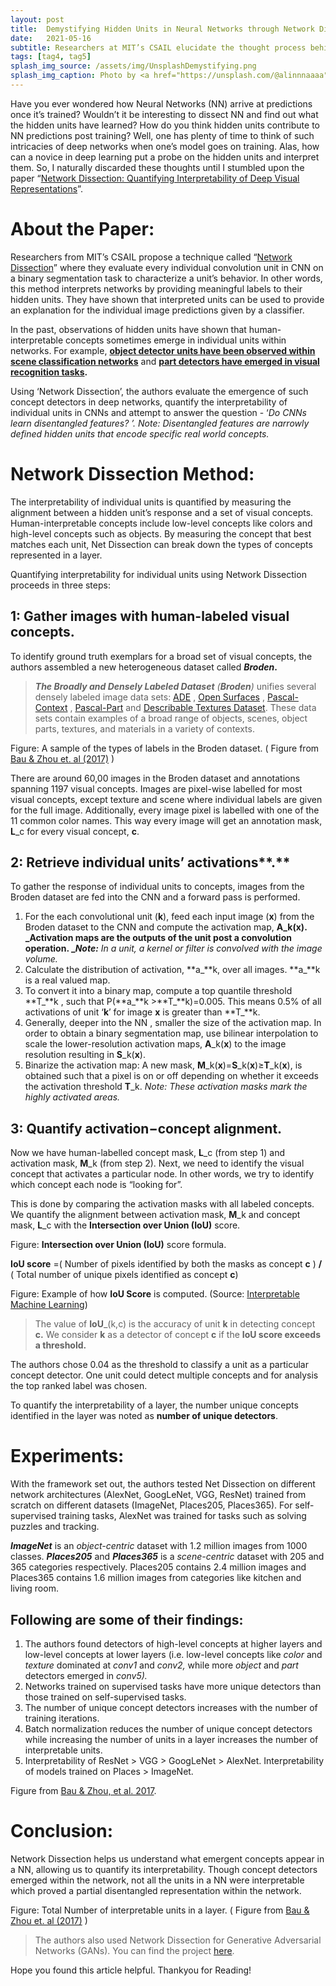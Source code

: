 ```yaml
---
layout: post
title:  Demystifying Hidden Units in Neural Networks through Network Dissection
date:   2021-05-16
subtitle: Researchers at MIT’s CSAIL elucidate the thought process behind neural network predictions through their fascinating paper <a href=“http://netdissect.csail.mit.edu/”>Network Dissection- Quantifying Interpretability of Deep Visual Representations</a>.
tags: [tag4, tag5]
splash_img_source: /assets/img/UnsplashDemystifying.png
splash_img_caption: Photo by <a href="https://unsplash.com/@alinnnaaaa" width="70%">Alina Grubnyak</a> on Unsplash.
---
```

Have you ever wondered how Neural Networks (NN) arrive at predictions once it’s trained? Wouldn’t it be interesting to dissect NN and find out what the hidden units have learned? How do you think hidden units contribute to NN predictions post training? Well, one has plenty of time to think of such intricacies of deep networks when one’s model goes on training. Alas, how can a novice in deep learning put a probe on the hidden units and interpret them. So, I naturally discarded these thoughts until I stumbled upon the paper “[Network Dissection: Quantifying Interpretability of Deep Visual Representations](http://netdissect.csail.mit.edu/final-network-dissection.pdf)”.

About the Paper:
================

Researchers from MIT’s CSAIL propose a technique called “[Network Dissection](http://netdissect.csail.mit.edu/)” where they evaluate every individual convolution unit in CNN on a binary segmentation task to characterize a unit’s behavior. In other words, this method interprets networks by providing meaningful labels to their hidden units. They have shown that interpreted units can be used to provide an explanation for the individual image predictions given by a classifier.

In the past, observations of hidden units have shown that human-interpretable concepts sometimes emerge in individual units within networks. For example, [**object detector units have been observed within scene classification networks**](https://arxiv.org/pdf/1412.6856.pdf) and [**part detectors have emerged in visual recognition tasks**](https://arxiv.org/pdf/1607.03738.pdf)**.**

Using  ‘Network Dissection’, the authors evaluate the emergence of such concept detectors in deep networks, quantify the interpretability of individual units in CNNs and attempt to answer the question - ‘_Do CNNs learn disentangled features? ’.
Note: Disentangled features are narrowly defined hidden units that encode specific real world concepts._

Network Dissection Method:
==========================

The interpretability of individual units is quantified by measuring the alignment between a hidden unit’s response and a set of visual concepts. Human-interpretable concepts include low-level concepts like colors and high-level concepts such as objects. By measuring the concept that best matches each unit, Net Dissection can break down the types of concepts represented in a layer.

Quantifying interpretability for individual units using Network Dissection proceeds in three steps:

**1: Gather images with human-labeled visual concepts.**
--------------------------------------------------------

To identify ground truth exemplars for a broad set of visual concepts, the authors assembled a new heterogeneous dataset called **_Broden_.**

> **_The Broadly and Densely Labeled Dataset_** _(_**_Broden_**_)_ unifies several densely labeled image data sets: [ADE](https://people.csail.mit.edu/bzhou/publication/scene-parse-camera-ready.pdf) , [Open Surfaces](https://www.cs.cornell.edu/~sbell/pdf/siggraph2014-intrinsic.pdf) , [Pascal-Context](https://www.cs.toronto.edu/~urtasun/publications/mottaghi_et_al_cvpr14.pdf) , [Pascal-Part](https://arxiv.org/pdf/1406.2031.pdf) and [Describable Textures Dataset](https://www.robots.ox.ac.uk/~vgg/publications/2014/Cimpoi14/cimpoi14.pdf). These data sets contain examples of a broad range of objects, scenes, object parts, textures, and materials in a variety of contexts.

Figure: A sample of the types of labels in the Broden dataset. ( Figure from [Bau & Zhou et. al (2017)](http://netdissect.csail.mit.edu/final-network-dissection.pdf) )

There are around 60,00 images in the Broden dataset and annotations spanning 1197 visual concepts. Images are pixel-wise labelled for most visual concepts, except texture and scene where individual labels are given for the full image. Additionally, every image pixel is labelled with one of the 11 common color names. This way every image will get an annotation mask, **L**\_c for every visual concept, **c**.

2: Retrieve individual units’ activations**.**
----------------------------------------------

To gather the response of individual units to concepts, images from the Broden dataset are fed into the CNN and a forward pass is performed.

1.  For the each convolutional unit (**k**), feed each input image (**x**) from the Broden dataset to the CNN and compute the activation map, **A\_**k(**x**).
    _Activation maps are the outputs of the unit post a convolution operation.
    _**_Note:_** _In a unit, a kernel or filter is convolved with the image volume._
2.  Calculate the distribution of activation, **a\_**k, over all images. **a\_**k is a real valued map.
3.  To convert it into a binary map, compute a top quantile threshold **T\_**k , such that P(**a\_**k >**T\_**k)=0.005. This means 0.5% of all activations of unit ‘**k**’ for image **x** is greater than **T\_**k.
4.  Generally, deeper into the NN , smaller the size of the activation map. In order to obtain a binary segmentation map, use bilinear interpolation to scale the lower-resolution activation maps, **A**\_k(**x**) to the image resolution resulting in **S**\_k(**x**).
5.  Binarize the activation map: A new mask, **M**\_k(**x**)=**S**\_k(**x**)≥**T**\_k(**x**), is obtained such that a pixel is on or off depending on whether it exceeds the activation threshold **T**\_k.
    _Note: These activation masks mark the highly activated areas._

**3: Quantify activation−concept alignment.**
---------------------------------------------

Now we have human-labelled concept mask, **L**\_c (from step 1) and activation mask, **M**\_k (from step 2). Next, we need to identify the visual concept that activates a particular node. In other words, we try to identify which concept each node is “looking for”.

This is done by comparing the activation masks with all labeled concepts. We quantify the alignment between activation mask, **M**\_k and concept mask, **L**\_c with the **Intersection over Union (IoU)** score.

Figure: **Intersection over Union (IoU)** score formula.

**IoU score** =( Number of pixels identified by both the masks as concept **c** ) **/**
( Total number of unique pixels identified as concept **c**)

Figure: Example of how **IoU Score** is computed. (Source: [Interpretable Machine Learning](https://christophm.github.io/interpretable-ml-book/cnn-features.html#network-dissection))

> The value of **IoU**\_(k,c) is the accuracy of unit **k** in detecting concept **c.** We consider **k** as a detector of concept **c** if the **IoU score exceeds a threshold.**

The authors chose 0.04 as the threshold to classify a unit as a particular concept detector. One unit could detect multiple concepts and for analysis the top ranked label was chosen.

To quantify the interpretability of a layer, the number unique concepts identified in the layer was noted as **number of unique detectors**.

Experiments:
============

With the framework set out, the authors tested Net Dissection on different network architectures (AlexNet, GoogLeNet, VGG, ResNet) trained from scratch on different datasets (ImageNet, Places205, Places365). For self-supervised training tasks, AlexNet was trained for tasks such as solving puzzles and tracking.

**_ImageNet_**  is an _object-centric_ dataset with 1.2 million images from 1000 classes.  **_Places205_** and **_Places365_** is a _scene-centric_ dataset with 205 and 365 categories respectively. Places205 contains 2.4 million images and Places365 contains 1.6 million images from categories like kitchen and living room.

Following are some of their findings:
-------------------------------------

1.  The authors found detectors of high-level concepts at higher layers and low-level concepts at lower layers (i.e. low-level concepts like _color_ and _texture_ dominated at _conv1_ and _conv2,_ while more _object_ and _part_ detectors emerged in _conv5)._
2.  Networks trained on supervised tasks have more unique detectors than those trained on self-supervised tasks.
3.  The number of unique concept detectors increases with the number of training iterations.
4.  Batch normalization reduces the number of unique concept detectors while increasing the number of units in a layer increases the number of interpretable units.
5.  Interpretability of ResNet > VGG > GoogLeNet > AlexNet. Interpretability of models trained on Places > ImageNet.

Figure from [Bau & Zhou, et al. 2017](http://netdissect.csail.mit.edu/final-network-dissection.pdf).

Conclusion:
===========

Network Dissection helps us understand what emergent concepts appear in a NN, allowing us to quantify its interpretability. Though concept detectors emerged within the network, not all the units in a NN were interpretable which proved a partial disentangled representation within the network.

Figure: Total Number of interpretable units in a layer. ( Figure from [Bau & Zhou et. al (2017)](http://netdissect.csail.mit.edu/final-network-dissection.pdf) )

> The authors also used Network Dissection for Generative Adversarial Networks (GANs). You can find the project [here](https://gandissect.csail.mit.edu/).

Hope you found this article helpful. Thankyou for Reading!
